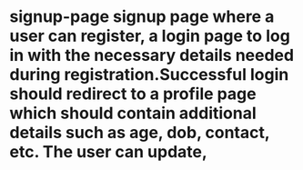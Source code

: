 # signup-page  signup page where a user can register, a login page to log in with the necessary details needed during registration.Successful login should redirect to a profile page which should contain additional details such as age, dob, contact, etc. The user can update,
